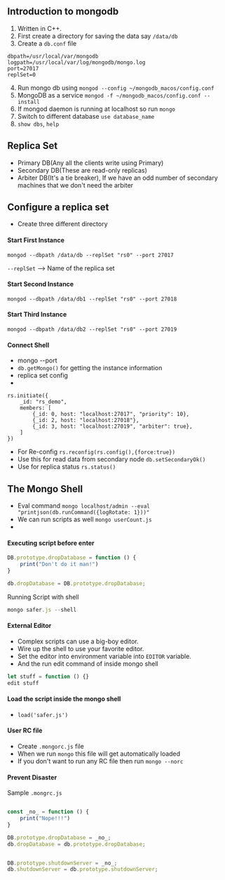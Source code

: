 ## Introduction to mongodb
1. Written in C++.
2. First create a directory for saving the data say `/data/db`
3. Create a `db.conf` file  
```config
dbpath=/usr/local/var/mongodb
logpath=/usr/local/var/log/mongodb/mongo.log
port=27017
replSet=0

```
4. Run mongo db using `mongod --config ~/mongodb_macos/config.conf`
5. MongoDB as a service `mongod -f ~/mongodb_macos/config.conf --install`
6. If mongod daemon is running at localhost so run `mongo`
7. Switch to different database `use database_name`
8. `show dbs`, `help`

## Replica Set
- Primary DB(Any all the clients write using Primary)
- Secondary DB(These are read-only replicas)
- Arbiter DB(It's a tie breaker), If we have an odd number of secondary machines that we don't need the arbiter

## Configure a replica set
- Create three different directory

#### Start First Instance
`mongod --dbpath /data/db --replSet "rs0" --port 27017`

`--replSet` --> Name of the replica set


#### Start Second Instance
`mongod --dbpath /data/db1 --replSet "rs0" --port 27018`

#### Start Third Instance
`mongod --dbpath /data/db2 --replSet "rs0" --port 27019`

#### Connect Shell 
- mongo --port <port number>
- `db.getMongo()` for getting the instance information
- replica set config 
- 
```
rs.initiate({
    _id: "rs_demo",
    members: [
        {_id: 0, host: "localhost:27017", "priority": 10},
        {_id: 2, host: "localhost:27018"},
        {_id: 3, host: "localhost:27019", "arbiter": true},
    ]
})
```
- For Re-config `rs.reconfig(rs.config(),{force:true})` 
- Use this for read data from secondary node `db.setSecondaryOk()`
- Use for replica status `rs.status()`

## The Mongo Shell
- Eval command `mongo localhost/admin --eval "printjson(db.runCommand({logRotate: 1}))"` 
- We can run scripts as well `mongo userCount.js`
- 

#### Executing script before enter
```js
DB.prototype.dropDatabase = function () {
    print("Don't do it man!")
}

db.dropDatabase = DB.prototype.dropDatabase;
```

Running Script with shell
```js
mongo safer.js --shell
```

#### External Editor
- Complex scripts can use a big-boy editor.
- Wire up the shell to use your favorite editor.
- Set the editor into environment variable into `EDITOR` variable.
- And the run edit command of inside mongo shell
```js
let stuff = function () {}
edit stuff
```
#### Load the script inside the mongo shell
- `load('safer.js')`

#### User RC file
- Create `.mongorc.js` file
- When we run `mongo` this file will get automatically loaded
- If you don't want to run any RC file then run `mongo --norc`


#### Prevent Disaster

Sample `.mongrc.js`
```js

const _no_ = function () {
    print("Nope!!!")
} 

DB.prototype.dropDatabase = _no_;
db.dropDatabase = db.prototype.dropDatabase;


DB.prototype.shutdownServer = _no_;
db.shutdownServer = db.prototype.shutdownServer;

```